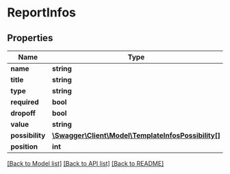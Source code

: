 # ReportInfos

## Properties
Name | Type | Description | Notes
------------ | ------------- | ------------- | -------------
**name** | **string** |  | [optional] 
**title** | **string** |  | [optional] 
**type** | **string** |  | [optional] 
**required** | **bool** |  | [optional] 
**dropoff** | **bool** |  | [optional] 
**value** | **string** |  | [optional] 
**possibility** | [**\Swagger\Client\Model\TemplateInfosPossibility[]**](TemplateInfosPossibility.md) |  | [optional] 
**position** | **int** |  | [optional] 

[[Back to Model list]](../README.md#documentation-for-models) [[Back to API list]](../README.md#documentation-for-api-endpoints) [[Back to README]](../README.md)

